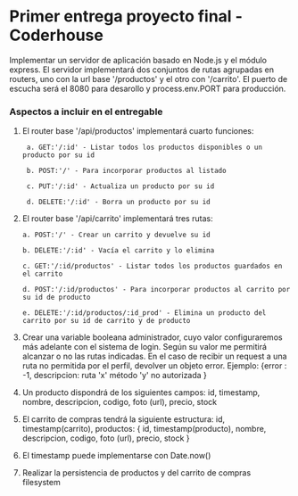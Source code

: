 # Primer entrega proyecto final - Coderhouse

Implementar un servidor de aplicación basado en Node.js y el módulo express. El servidor implementará dos conjuntos de rutas agrupadas en routers, uno con la url base '/productos' y el otro con '/carrito'. El puerto de escucha será el 8080 para desarollo y process.env.PORT para producción.

### Aspectos a incluir en el entregable

1. El router base '/api/productos' implementará cuarto funciones:

        a. GET:'/:id' - Listar todos los productos disponibles o un producto por su id

        b. POST:'/' - Para incorporar productos al listado

        c. PUT:'/:id' - Actualiza un producto por su id

        d. DELETE:'/:id' - Borra un producto por su id
2.  El router base '/api/carrito' implementará tres rutas:

        a. POST:'/' - Crear un carrito y devuelve su id

        b. DELETE:'/:id' - Vacía el carrito y lo elimina

        c. GET:'/:id/productos' - Listar todos los productos guardados en el carrito

        d. POST:'/:id/productos' - Para incorporar productos al carrito por su id de producto

        e. DELETE:'/:id/productos/:id_prod' - Elimina un producto del carrito por su id de carrito y de producto
3. Crear una variable booleana administrador, cuyo valor configuraremos más adelante con el sistema de login. Según su valor me permitirá alcanzar o no las rutas indicadas. En el caso de recibir un request a una ruta no permitida por el perfil, devolver un objeto error. Ejemplo: {error : -1, descripcion: ruta 'x' método 'y' no autorizada }
4. Un producto dispondrá de los siguientes campos: id, timestamp, nombre, descripcion, codigo, foto (url), precio, stock
5. El carrito de compras tendrá la siguiente estructura: id, timestamp(carrito), productos: { id, timestamp(producto), nombre, descripcion, codigo, foto (url), precio, stock }
6. El timestamp puede implementarse con Date.now()
7. Realizar la persistencia de productos y del carrito de compras filesystem